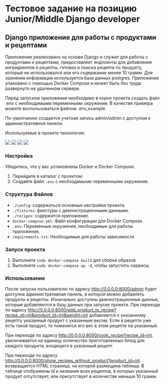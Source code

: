 # Тестовое задание на позицию Junior/Middle Django developer
## Django приложение для работы с продуктами и рецептами

Приложение реализовано на основе Django и служит для работы с продуктами и рецептами, предоставляет эндпоинты для 
добавления ингридиентов в рецепты, готовки и поиска рецепта по продукту, который не использовался или его содержание
менее 10 грамм. Для хранения информации используется база данных postgres.
Приложение упаковано с помощью Docker Compose и может быть без труда развернуто на удаленном сервере.

Перед запуском приложения необходимо в корне проекта создать файл .env с необходимыми переменными окружения. В качестве
примера можете воспользоваться файлом .env_example.

По-умолчанию создается учетная запись admin/admin с доступом к административной панели.

Используемые в проекте технологии:

![](https://img.shields.io/badge/Code-Python-informational?style=flat&logo=python&logoColor=white&color=green)
![](https://img.shields.io/badge/Framework-Django-informational?style=flat&logo=django&logoColor=white&color=green)
![](https://img.shields.io/badge/Database-postgreSQL-informational?style=flat&logo=postgresql&logoColor=white&color=green)
![](https://img.shields.io/badge/Tools-Docker-informational?style=flat&logo=docker&logoColor=white&color=green)

### Настройка

Убедитесь, что у вас установлены Docker и Docker Compose.

1. Перейдите в каталог с проектом:
2. Создайте файл `.env` с необходимыми переменными окружения.

### Структура Файлов

- `./config`: содержаться основные настройки проекта.
- `./fixtures`: фикстуры с демонстрационными данными.
- `./recipes`: содержится приложение.
- `docker-compose.yml`: Файл конфигурации для Docker Compose.
- `.env`: Переменные окружения, необходимые для работы приложения.
- `requirements.txt`: Необходимые для работы зависимости

### Запуск проекта

1. Выполните `sudo docker-compose build` для сборки образов
2. Выполните `sudo docker-compose up -d`, чтобы запустить сервисы.


### Использование

После запуска пользователю по адресу http://0.0.0.0:8000/admin будет доступна административная панель, в которой можно 
добавлять продукты и рецепты. Изначально доступны демонстрационные данные, которые добавляются в базу данных при запуске
проекта.
При переходе по адресу http://0.0.0.0:8000/add_product_to_recipe?recipe_id=int&product_id=int&weight=int добавляется
к указанному рецепту указанный продукт с указанным весом. Если в рецепте уже есть такой продукт, то поменятся его вес
в этом рецепте на указанный.

При переходе по адресу http://0.0.0.0:8000/cook_recipe?recipe_id=int. увеличивается на единицу количество приготовленных
блюд для каждого продукта, входящего в указанный рецепт.

При переходе по адресу http://0.0.0.0:8000/show_recipes_without_product?product_id=int. возвращается HTML страница, 
на которой размещена таблица. В таблице отображены id и названия всех рецептов, в которых указанный продукт отсутствует,
или присутствует в количестве меньше 10 грамм.


